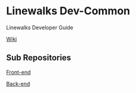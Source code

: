 # Linewalks Dev-Common

Linewalks Developer Guide

[Wiki](https://github.com/linewalks/dev-common/wiki)


## Sub Repositories

[Front-end](https://github.com/linewalks/fe-common)

[Back-end](https://github.com/linewalks/be-common)
